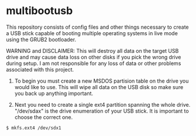 # multibootusb
This repository consists of config files and other things necessary to create a USB stick capable of booting multiple operating systems in live mode using the GRUB2 bootloader.

WARNING and DISCLAIMER: This will destroy all data on the target USB drive and may cause data loss on other disks if you pick the wrong drive during setup. I am not responsible for any loss of data or other problems associated with this project.

1. To begin you must create a new MSDOS partision table on the drive you would like to use. This will wipe all data on the USB disk so make sure you back up anything important.

2. Next you need to create a single ext4 partition spanning the whole drive. "/dev/sdax" is the drive enumeration of your USB stick. It is important to choose the correct one.
```bash
$ mkfs.ext4 /dev/sdx1
```
